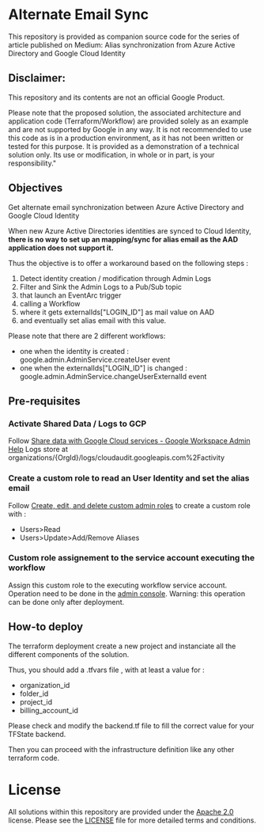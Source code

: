 <!-- Copyright 2022 Google LLC

Licensed under the Apache License, Version 2.0 (the "License");
you may not use this file except in compliance with the License.
You may obtain a copy of the License at

     https://www.apache.org/licenses/LICENSE-2.0

 Unless required by applicable law or agreed to in writing, software
 distributed under the License is distributed on an "AS IS" BASIS,
 WITHOUT WARRANTIES OR CONDITIONS OF ANY KIND, either express or implied.
 See the License for the specific language governing permissions and
 limitations under the License. -->

# Alternate Email Sync 
This repository is provided as companion source code for the series of article published on Medium:
Alias synchronization from Azure Active Directory and Google Cloud Identity

## Disclaimer: 
This repository and its contents are not an official Google Product.

Please note that the proposed solution, the associated architecture and application code (Terraform/Workflow) are provided solely as an example and are not supported by Google in any way. It is not recommended to use this code as is in a production environment, as it has not been written or tested for this purpose. It is provided as a demonstration of a technical solution only. Its use or modification, in whole or in part, is your responsibility."

## Objectives
Get alternate email synchronization between Azure Active Directory and Google Cloud Identity

When new Azure Active Directories identities are synced to Cloud Identity, **there is no way to set up an mapping/sync for alias email as the AAD application does not support it.**

Thus the objective is to offer a workaround based on the following steps :

1. Detect identity creation / modification through Admin Logs
2. Filter and Sink the Admin Logs to a Pub/Sub topic
3. that launch an EventArc trigger
4. calling a Workflow 
5. where it gets externalIds["LOGIN_ID"] as mail value on AAD
6. and eventually set alias email with this value.

Please note that there are 2 different workflows:
- one when the identity is created : google.admin.AdminService.createUser event
- one when the externalIds["LOGIN_ID"] is changed : google.admin.AdminService.changeUserExternalId event

## Pre-requisites

### Activate Shared Data / Logs to GCP 
Follow [Share data with Google Cloud services - Google Workspace Admin Help](https://support.google.com/a/answer/9320190)
Logs store at organizations/{OrgId}/logs/cloudaudit.googleapis.com%2Factivity

### Create a custom role to read an User Identity and set the alias email
Follow [Create, edit, and delete custom admin roles](https://support.google.com/cloudidentity/answer/2406043?hl=en) to create a custom role with :
- Users>Read
- Users>Update>Add/Remove Aliases

### Custom role assignement to the service account executing the workflow
Assign this custom role to the executing workflow service account. Operation need to be done in the [admin console](https://admin.google.com/). 
Warning: this operation can be done only after deployment.

## How-to deploy
The terraform deployment create a new project and instanciate all the different components of the solution.

Thus, you should add a .tfvars file , with at least a value for :
- organization_id
- folder_id
- project_id
- billing_account_id

Please check and modify the backend.tf file to fill the correct value for your TFState backend.

Then you can proceed with the infrastructure definition like any other terraform code.

# License
All solutions within this repository are provided under the [Apache 2.0](https://www.apache.org/licenses/LICENSE-2.0) license. Please see the [LICENSE](https://github.com/GoogleCloudPlatform/smart-expenses/blob/main/LICENSE) file for more detailed terms and conditions.